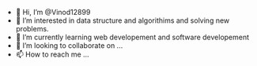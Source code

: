 - 👋 Hi, I’m @Vinod12899
- 👀 I’m interested in data structure and algorithims and solving new problems.
- 🌱 I’m currently learning web developement and software developement
- 💞️ I’m looking to collaborate on ...
- 📫 How to reach me ...

<!---
Vinod12899/Vinod12899 is a ✨ special ✨ repository because its `README.md` (this file) appears on your GitHub profile.
You can click the Preview link to take a look at your changes.
--->

